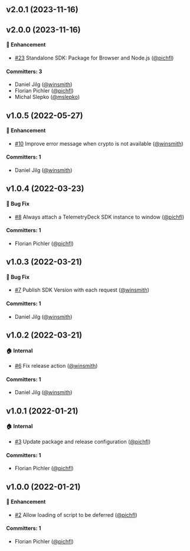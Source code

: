 






## v2.0.1 (2023-11-16)

## v2.0.0 (2023-11-16)

#### :rocket: Enhancement
* [#23](https://github.com/TelemetryDeck/JavaScriptSDK/pull/23) Standalone SDK: Package for Browser and Node.js ([@pichfl](https://github.com/pichfl))

#### Committers: 3
- Daniel Jilg ([@winsmith](https://github.com/winsmith))
- Florian Pichler ([@pichfl](https://github.com/pichfl))
- Michal Slepko ([@mslepko](https://github.com/mslepko))

## v1.0.5 (2022-05-27)

#### :rocket: Enhancement
* [#10](https://github.com/TelemetryDeck/JavaScriptSDK/pull/10) Improve error message when crypto is not available ([@winsmith](https://github.com/winsmith))

#### Committers: 1
- Daniel Jilg ([@winsmith](https://github.com/winsmith))

## v1.0.4 (2022-03-23)

#### :bug: Bug Fix
* [#8](https://github.com/TelemetryDeck/JavaScriptSDK/pull/8) Always attach a TelemetryDeck SDK instance to window ([@pichfl](https://github.com/pichfl))

#### Committers: 1
- Florian Pichler ([@pichfl](https://github.com/pichfl))

## v1.0.3 (2022-03-21)

#### :bug: Bug Fix
* [#7](https://github.com/TelemetryDeck/JavaScriptSDK/pull/7) Publish SDK Version with each request ([@winsmith](https://github.com/winsmith))

#### Committers: 1
- Daniel Jilg ([@winsmith](https://github.com/winsmith))

## v1.0.2 (2022-03-21)

#### :house: Internal
* [#6](https://github.com/TelemetryDeck/JavaScriptSDK/pull/6) Fix release action ([@winsmith](https://github.com/winsmith))

#### Committers: 1
- Daniel Jilg ([@winsmith](https://github.com/winsmith))

## v1.0.1 (2022-01-21)

#### :house: Internal
* [#3](https://github.com/TelemetryDeck/JavaScriptSDK/pull/3) Update package and release configuration ([@pichfl](https://github.com/pichfl))

#### Committers: 1
- Florian Pichler ([@pichfl](https://github.com/pichfl))

## v1.0.0 (2022-01-21)

#### :rocket: Enhancement
* [#2](https://github.com/TelemetryDeck/JavaScriptSDK/pull/2) Allow loading of script to be deferred ([@pichfl](https://github.com/pichfl))

#### Committers: 1
- Florian Pichler ([@pichfl](https://github.com/pichfl))

